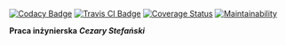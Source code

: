 [![Codacy Badge](https://api.codacy.com/project/badge/Grade/4665f2946f1d439281e798f00f884cfa)](https://www.codacy.com/app/cezarystefanski/praca-inzynierska-new?utm_source=github.com&amp;utm_medium=referral&amp;utm_content=cezarystefanski/praca-inzynierska-new&amp;utm_campaign=Badge_Grade) [![Travis CI Badge](https://travis-ci.org/cezarystefanski/praca-inzynierska-new.svg?branch=master)](https://travis-ci.org/cezarystefanski/praca-inzynierska-new/) [![Coverage Status](https://coveralls.io/repos/github/cezarystefanski/praca-inzynierska-new/badge.svg?branch=master)](https://coveralls.io/github/cezarystefanski/praca-inzynierska-new?branch=master) [![Maintainability](https://api.codeclimate.com/v1/badges/86178f6b389e1a47f589/maintainability)](https://codeclimate.com/github/cezarystefanski/praca-inzynierska-new/maintainability)

**Praca inżynierska**
***Cezary Stefański***

